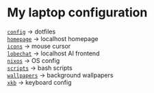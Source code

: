 # My laptop configuration

[`config`](./config/) -> dotfiles<br>
[`homepage`](./homepage/) -> localhost homepage<br>
[`icons`](./icons/) -> mouse cursor<br>
[`lobechat`](./lobechat/) -> localhost AI frontend<br>
[`nixos`](./nixos/) -> OS config<br>
[`scripts`](./scripts/) -> bash scripts<br>
[`wallpapers`](./wallpapers/) -> background wallpapers<br>
[`xkb`](./xkb/) -> keyboard config

